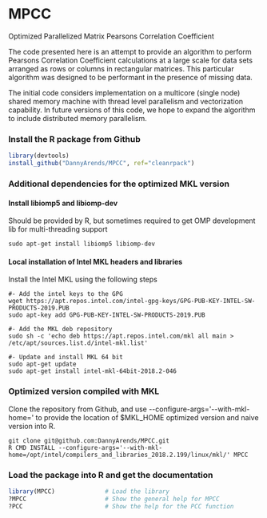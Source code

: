 # MPCC
Optimized Parallelized Matrix Pearsons Correlation Coefficient

The code presented here is an attempt to provide an algorithm to perform Pearsons Correlation Coefficient calculations at a large scale for data sets arranged as rows or columns in rectangular matrices. This particular algorithm was designed to be performant in the presence of missing data.

The initial code considers implementation on a multicore (single node) shared memory machine with thread level parallelism and vectorization capability.
In future versions of this code, we hope to expand the algorithm to include distributed memory parallelism.

### Install the R package from Github

```R
library(devtools)
install_github("DannyArends/MPCC", ref="cleanrpack")
```

### Additional dependencies for the optimized MKL version
#### Install libiomp5 and libiomp-dev

Should be provided by R, but sometimes required to get OMP development lib for multi-threading support

```
sudo apt-get install libiomp5 libiomp-dev
```

#### Local installation of Intel MKL headers and libraries

Install the Intel MKL using the following steps

```
#- Add the intel keys to the GPG
wget https://apt.repos.intel.com/intel-gpg-keys/GPG-PUB-KEY-INTEL-SW-PRODUCTS-2019.PUB
sudo apt-key add GPG-PUB-KEY-INTEL-SW-PRODUCTS-2019.PUB

#- Add the MKL deb repository
sudo sh -c 'echo deb https://apt.repos.intel.com/mkl all main > /etc/apt/sources.list.d/intel-mkl.list'

#- Update and install MKL 64 bit
sudo apt-get update
sudo apt-get install intel-mkl-64bit-2018.2-046
```

### Optimized version compiled with MKL

Clone the repository from Github, and use --configure-args='--with-mkl-home=<path>' to 
provide the location of $MKL_HOME optimized version and naive version into R.

```
git clone git@github.com:DannyArends/MPCC.git
R CMD INSTALL --configure-args='--with-mkl-home=/opt/intel/compilers_and_libraries_2018.2.199/linux/mkl/' MPCC
```

### Load the package into R and get the documentation

```R
library(MPCC)              # Load the library
?MPCC                      # Show the general help for MPCC
?PCC                       # Show the help for the PCC function
```


